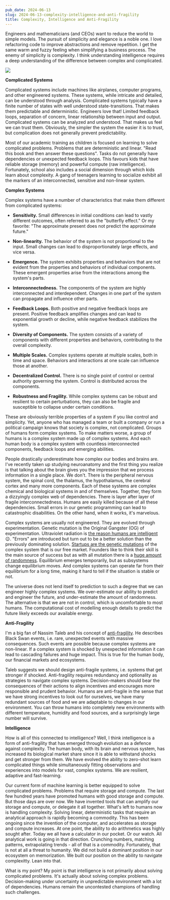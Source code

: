 ```yaml
---
pub_date: 2024-06-13
slug: 2024-06-13-complexity-intelligence-and-anti-fragility
title: Complexity, Intelligence and Anti-Fragility
---
```


Engineers and mathematicians (and CEOs) want to reduce the world to simple models. The pursuit of simplicity and
elegance is a noble one. I love refactoring code to improve abstractions and remove repetition. I get the same warm
and fuzzy feeling when simplifying a business process. The enemy of simplicity is complexity. I think understanding
intelligence requires a deep understanding of the difference between complex and complicated.

![](https://storage.googleapis.com/langkilde-se-images/3f46e427-a400-493e-ab63-d46f53446368.jpeg)

**Complicated Systems**

Complicated systems include machines like airplanes, computer programs, and other engineered systems. These
systems, while intricate and detailed, can be understood through analysis. Complicated systems typically have a finite
number of states with well understood state-transitions. That makes them predictable and deterministic. Engineers
love that! Limited feedback loops, separation of concern, linear relationship between input and output. Complicated
systems can be analyzed and understood. That makes us feel we can trust them. Obviously, the simpler the system the
easier it is to trust, but complication does not generally prevent predictability.

Most of our academic training as children is focused on learning to solve complicated problems. Problems that are
deterministic and linear. "Read this book and then answer these questions". Tasks do not generally have dependencies or
unexpected feedback loops. This favours kids that have reliable storage (memory) and powerful compute (raw
intelligence). Fortunately, school also includes a social dimension through which kids learn about complexity. A
gang of teenagers learning to socialize exhibit all the markers of an interconnected, sensitive and non-linear system.

**Complex Systems**

Complex systems have a number of characteristics that make them different from complicated systems:

- **Sensitivity.** Small differences in initial conditions can lead to vastly different outcomes,
  often referred to as the "butterfly effect." Or my favorite: "The approximate present does not predict the
  approximate future."

- **Non-linearity.** The behavior of the system is not proportional to the input. Small changes can lead to
  disproportionately large effects, and vice versa.

- **Emergence.** The system exhibits properties and behaviors that are not evident from the properties and behaviors of
  individual components. These emergent properties arise from the interactions among the system's parts.

- **Interconnectedness.** The components of the system are highly interconnected and interdependent.
  Changes in one part of the system can propagate and influence other parts.

- **Feedback Loops.** Both positive and negative feedback loops are present. Positive feedback amplifies changes and can
  lead to exponential growth or decline, while negative feedback stabilizes the system.

- **Diversity of Components.** The system consists of a variety of components with different properties and behaviors,
  contributing to the overall complexity.

- **Multiple Scales.** Complex systems operate at multiple scales, both in time and space. Behaviors and
  interactions at one scale can influence those at another.

- **Decentralized Control.** There is no single point of control or central authority governing the system. Control is
  distributed across the components.

- **Robustness and Fragility.** While complex systems can be robust and resilient to certain perturbations, they
  can also be fragile and susceptible to collapse under certain conditions.

These are obviously terrible properties of a system if you like control and simplicity. Yet, anyone who has managed
a team or built a company or run a political campaign knows that society is complex, not complicated. Groups of
humans form complex systems. To make matters worse, a group of humans is a complex system made up of complex systems.
And each human body is a complex system with countless interconnected components, feedback loops and emerging abilities.

People drastically underestimate how complex our bodies and brains are. I've recently taken up studying
neuroanatomy and the first thing you realize is that talking about the brain gives you the impression that we
process information in a single place. We don't. There is the peripheral nervous system, the spinal cord, the
thalamus, the hypothalamus, the cerebral cortex and many more components. Each of these systems are complex chemical
and biological systems in and of themselves. Together, they form a dizzyingly complex web of dependencies. There is
layer after layer of fragile interconnectedness. Humans are easily killed because of all these dependencies. Small
errors in our genetic programming can lead to catastrophic disabilities. On the other hand, when it works, it's
marvelous.

Complex systems are usually not engineered. They are evolved through experimentation. Genetic mutation is the
Original Gangster (OG) of experimentation. Ultraviolet radiation
is [the reason humans are intelligent](https://en.wikipedia.org/wiki/Pyrimidine_dimer) 😉. "Errors" are introduced
but turn out to be a better solution than the previously dominating
solution. [Startups are the genetic mutations](https://langkilde.se/post/2022-07-30-extraordinary-success-requires-betting)
of the complex system that is our free market. Founders like to think their skill is the main source of
success but as with all mutation there is
a [huge amount of randomness](https://langkilde.se/post/2024-03-27-untangling-luck-and-skill-in-business). Equilibrium
emerges temporarily, but as
subsystems change equilibrium moves. And complex systems can operate far from their equilibrium for a long time,
making it hard to tell if the situation is stable or not.

The universe does not lend itself to prediction to such a degree that we can engineer highly complex systems. We
over-estimate our ability to predict and engineer the future, and under-estimate the amount of randomness. The
alternative is that we are not in control, which is uncomfortable to most humans. The computational cost of modelling
enough details to predict the future likely exceeds our available energy.

**Anti-Fragility**

I'm a big fan of Nassim Taleb and his concept of [anti-fragility](https://en.wikipedia.org/wiki/Antifragility). He
describes Black Swan events, i.e. rare, unexpected events with massive consequences. Such events are possible because
complex systems are non-linear. If a complex system is shocked by unexpected information it can lead to cascading
failures and huge impact. This is true for the human body, our financial markets and ecosystems.

Taleb suggests we should design anti-fragile systems, i.e. systems that get stronger if shocked. Anti-fragility
requires redundancy and optionality as strategies to navigate complex systems. Decision-makers should bear the
consequences of their actions to align incentives and encourages more responsible and prudent behavior. Humans are
anti-fragile in the sense that we have strong incentives to look out for ourselves, we have many redundant sources
of food and we are adaptable to changes in our environment. You can throw humans into completely new environments
with different temperature, humidity and food sources, and a surprisingly large number will survive.

**Intelligence**

How is all of this connected to intelligence? Well, I think intelligence is a form of anti-fragility that has
emerged through evolution as a defence against complexity. The human body, with its brain and nervous system, has
increased its biological market share since it is able to withstand shocks and get stronger from them. We have
evolved the ability to zero-shot learn complicated things while simultaneously fitting observations and experiences
into models for vast, complex systems. We are resilient, adaptive and fast-learning.

Our current form of machine learning is better equipped to solve complicated problems. Problems that require
storage and compute. The last few hundred years have promoted humans with good storage and compute. But those days
are over now. We have invented tools that can amplify our storage and compute, or delegate it all together. What's
left to humans now is handling complexity. Solving linear, deterministic tasks that require an analytical approach
is rapidly becoming a commodity. This has been ongoing since the invention of the computer, and accelerates as
storage and compute increases. At one point, the ability to do arithmetics was highly sought after. Today we all
have a calculator in our pocket. Or our watch. All analytical work is going in that direction. Crunching numbers,
matching patterns, extrapolating trends - all of that is a commodity. Fortunately, that is not at all a threat to
humanity. We did not build a dominant position in our ecosystem on memorization. We built our position on the
ability to navigate complexitty. Lean into that.

What is my point? My point is that intelligence is not primarily about solving complicated problems. It's actually
about solving complex problems. Decision-making under uncertainty in unpredictable environment with a lot of
dependencies. Humans remain the uncontested champions of handling such challenges. 